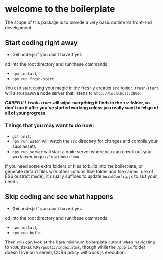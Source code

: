 # welcome to the boilerplate
The scope of this package is to provide a very basic outline for front-end development.

## Start coding right away
- Get node.js if you don't have it yet.

cd into the root directory and run these commands:
- `npm install`,
- `npm run fresh-start`.

You can start doing your magic in the freshly created `src` folder.
`fresh-start` will also spawn a node server that listens to `http://localhost:3000`.

***CAREFUL!*** **`fresh-start` will wipe everything it finds in the `src` folder, so don't run it after you've started working unless you really want to let go of all of your progress.**

### Things that you may want to do now:
- `git init`.
- `npm run watch` will watch the `src` directory for changes and compile your sass assets.
- `npm run server` will start a node server where you can check out your work over `http://localhost:3000`.

If you need some extra folders or files to build into the boilerplate, or generate default files with other options (like folder and file names, use of ES6 or strict mode), it usually suffices to update `buildConfig.js` to suit your needs.

## Skip coding and see what happens
- Get node.js if you don't have it yet.

cd into the root directory and run these commands:
- `npm install`,
- `npm run build`.

Then you can look at the bare minimum boilerplate output when navigating to `YOUR_DIRECTORY/public/index.html`, though while the `/public` folder doesn't live on a server, CORS policy will block js execution.